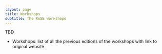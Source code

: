 ```yaml
---
layout: page
title: Workshops
subtitle: The RoSE workshops
---
```


TBD

- Workshops: list of all the previous editions of the workshops with link to original website
